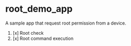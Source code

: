 # root_demo_app
A sample app that request root permission from a device.

1. [x] Root check
2. [x] Root command execution
